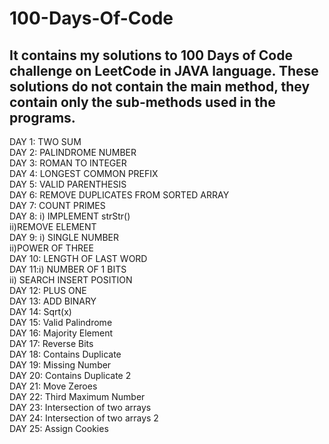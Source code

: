 # 100-Days-Of-Code

It contains my solutions to 100 Days of Code challenge on LeetCode in JAVA language.
These solutions do not contain the main method, they contain only the sub-methods used in the programs.
---------------------------------------------------------------------------------------------------------

DAY 1: TWO SUM
<br> 
DAY 2: PALINDROME NUMBER
<br>
DAY 3: ROMAN TO INTEGER
<br>
DAY 4: LONGEST COMMON PREFIX
<br>
DAY 5: VALID PARENTHESIS
<br>
DAY 6: REMOVE DUPLICATES FROM SORTED ARRAY
<br>
DAY 7: COUNT PRIMES
<br>
DAY 8: i) IMPLEMENT strStr()
<br>
       ii)REMOVE ELEMENT 
<br>
DAY 9: i) SINGLE NUMBER
<br>
ii)POWER OF THREE
<br>
DAY 10: LENGTH OF LAST WORD
<br>
DAY 11:i) NUMBER OF 1 BITS
<br>
ii) SEARCH INSERT POSITION
<br>
DAY 12: PLUS ONE
<br>
DAY 13: ADD BINARY
<br>
DAY 14: Sqrt(x)
<br>
DAY 15: Valid Palindrome
<br>
DAY 16: Majority Element
<br>
DAY 17: Reverse Bits
<br>
DAY 18: Contains Duplicate
<br>
DAY 19: Missing Number
<br>
DAY 20: Contains Duplicate 2
<br>
DAY 21: Move Zeroes
<br>
DAY 22: Third Maximum Number
<br>
DAY 23: Intersection of two arrays
<br>
DAY 24: Intersection of two arrays 2
<br>
DAY 25: Assign Cookies
<br>